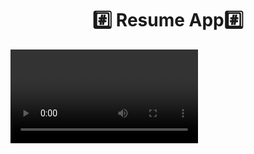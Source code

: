 
<h1 align="center">#️⃣ Resume App#️⃣</h1>
        <p>
                <video src="https://github.com/harshdusane2103/ResumeApp/assets/161817658/165bcc59-433f-4199-bd62-b93b1edca12e"><br><br>
  <img src="https://github.com/harshdusane2103/ResumeApp/blob/master/splash.png" width=22%,height=35%>
   <img src="https://github.com/harshdusane2103/ResumeApp/blob/master/home.png" width=22%,height=35%>
    <img src="https://github.com/harshdusane2103/ResumeApp/blob/master/profile.png" width=22%,height=35%>
     <img src="https://github.com/harshdusane2103/ResumeApp/blob/master/personal.png" width=22%,height=35%>
      <img src="https://github.com/harshdusane2103/ResumeApp/blob/master/Education.png" width=22%,height=35%>
   <img src="https://github.com/harshdusane2103/ResumeApp/blob/master/Exp.png" width=22%,height=35%>
    <img src="https://github.com/harshdusane2103/ResumeApp/blob/master/skill.png" width=22%,height=35%>
     <img src="https://github.com/harshdusane2103/ResumeApp/blob/master/object.png" width=22%,height=35%>
      <img src="https://github.com/harshdusane2103/ResumeApp/blob/master/Referance.png" width=22%,height=35%>
   <img src="https://github.com/harshdusane2103/ResumeApp/blob/master/project.png" width=22%,height=35%>
    <img src="https://github.com/harshdusane2103/ResumeApp/blob/master/prview.png" width=22%,height=35%>
     <img src="https://github.com/harshdusane2103/ResumeApp/blob/master/pdf.png" width=22%,height=35%>
  
 
  
  
</p>




